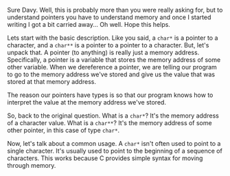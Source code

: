 Sure Davy. Well, this is probably more than you were really asking for, but to understand pointers you have to understand memory and once I started writing I got a bit carried away... Oh well. Hope this helps.

Lets start with the basic description. Like you said, a `char*` is a pointer to a character, and a `char**` is a pointer to a pointer to a character. But, let's unpack that. A pointer (to anything) is really just a memory address. Specifically, a pointer is a variable that stores the memory address of some other variable. When we dereference a pointer, we are telling our program to go to the memory address we've stored and give us the value that was stored at that memory address.

The reason our pointers have types is so that our program knows how to interpret the value at the memory address we've stored.

So, back to the original question. What is a `char*`? It's the memory address of a character value. What is a `char**`? It's the memory address of some other pointer, in this case of type `char*`.

Now, let's talk about a common usage. A `char*` isn't often used to point to a single character. It's usually used to point to the beginning of a sequence of characters. This works because C provides simple syntax for moving through memory. 